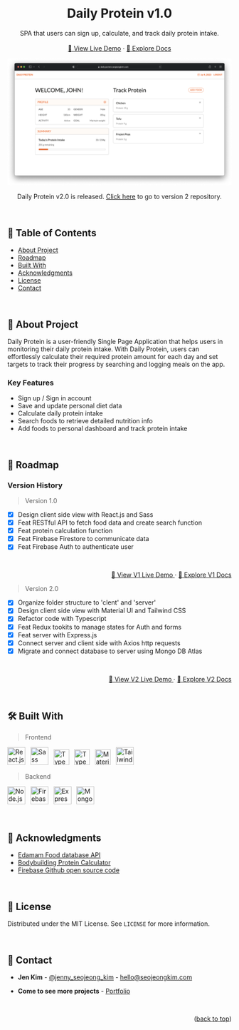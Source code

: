 <a name="readme-top"></a>
<!-- PROJECT OVERVIEW -->
<br />
<div align="center">
  <h1 align="center">Daily Protein v1.0</h1>

  <p align="center">
    SPA that users can sign up, calculate, and track daily protein intake.
    <br />
    <br />
    <a href="https://daily-protein-v1.seojeongkim.com/" target="_blank">🚀 View Live Demo</a>
    ·
    <a href="https://github.com/jennysujukim/Daily-Protein-v1.0">📝 Explore Docs</a>
  </p>
</div>

![Product Screenshot](src/assets/images/readme-screenshot.png)

<p align="center">Daily Protein v2.0 is released. <a href="https://github.com/jennysujukim/Daily-Protein-v2.0" target="_blank">Click here</a> to go to version 2 repository.</p>

<br />

<!-- TABLE OF CONTENTS -->
## 📗 Table of Contents
- [About Project](#about-project)
- [Roadmap](#roadmap)
- [Built With](#built-with)
- [Acknowledgments](#acknowledgments)
- [License](#license)
- [Contact](#contact)

<br />

<!-- ABOUT PROJECT -->
## 📖 About Project 
<a name="about-project"></a>
Daily Protein is a user-friendly Single Page Application that helps users in monitoring their daily protein intake. With Daily Protein, users can effortlessly calculate their required protein amount for each day and set targets to track their progress by searching and logging meals on the app.

### Key Features
- Sign up / Sign in account
- Save and update personal diet data 
- Calculate daily protein intake
- Search foods to retrieve detailed nutrition info
- Add foods to personal dashboard and track protein intake

<br />

<!-- ROADMAP -->
## 🔭 Roadmap 
<a name="roadmap"></a>

### Version History
> Version 1.0 
- [X] Design client side view with React.js and Sass
- [X] Feat RESTful API to fetch food data and create search function
- [X] Feat protein calculation function
- [X] Feat Firebase Firestore to communicate data
- [X] Feat Firebase Auth to authenticate user

<br/>
<p align="right">
  <a href="https://daily-protein-v1.seojeongkim.com/" target="_blank">
    🚀 View V1 Live Demo
  </a>
  ·
  <a href="https://github.com/jennysujukim/daily-protein-v1.0">
    📝 Explore V1 Docs
  </a>
</p>


> Version 2.0
- [X] Organize folder structure to 'clent' and 'server'
- [X] Design client side view with Material UI and Tailwind CSS
- [X] Refactor code with Typescript
- [X] Feat Redux tookits to manage states for Auth and forms
- [X] Feat server with Express.js
- [X] Connect server and client side with Axios http requests
- [X] Migrate and connect database to server using Mongo DB Atlas

<br/>
<p align="right">
  <a href="https://daily-protein.seojeongkim.com/" target="_blank">
    🚀 View V2 Live Demo
  </a>
  ·
  <a href="https://github.com/jennysujukim/Daily-Protein-v2.0">
    📝 Explore V2 Docs
  </a>
</p>

<br />

<!-- BUILT WITH -->
## 🛠 Built With 
<a name="built-with"></a>

> Frontend
<p>
    <img src="https://cdn.jsdelivr.net/gh/devicons/devicon/icons/react/react-original.svg" title="React.js" width="40" height="40"/> &nbsp;
    <img src="https://cdn.jsdelivr.net/gh/devicons/devicon/icons/sass/sass-original.svg" title="Sass" width="40" height="40"/> &nbsp;
    <img src="https://cdn.jsdelivr.net/gh/devicons/devicon/icons/typescript/typescript-original.svg" title="Typescript" width="35" height="35"/> &nbsp;
    <img src="https://cdn.jsdelivr.net/gh/devicons/devicon/icons/redux/redux-original.svg" title="Typescript" width="35" height="35" /> &nbsp;
    <img src="https://cdn.jsdelivr.net/gh/devicons/devicon/icons/materialui/materialui-original.svg" title="Material UI" width="35" height="35" /> &nbsp;
    <img src="https://cdn.jsdelivr.net/gh/devicons/devicon/icons/tailwindcss/tailwindcss-plain.svg" title="Tailwind Css" width="40" height="40" /> &nbsp;
</p>

> Backend
<p>
    <img src="https://cdn.jsdelivr.net/gh/devicons/devicon/icons/nodejs/nodejs-original.svg" title="Node.js" width="40" height="40" /> &nbsp;
    <img src="https://cdn.jsdelivr.net/gh/devicons/devicon/icons/firebase/firebase-plain-wordmark.svg" title="Firebase" width="40" height="40"/> &nbsp;
    <img src="https://cdn.jsdelivr.net/gh/devicons/devicon/icons/express/express-original.svg" title="Express.js" width="40" height="40" /> &nbsp;
    <img src="https://cdn.jsdelivr.net/gh/devicons/devicon/icons/mongodb/mongodb-plain-wordmark.svg" title="Mongo DB" width="40" height="40"/> &nbsp;      
</p>

<br />

<!-- ACKNOWLEDGEMENTS -->
## 🙏 Acknowledgments
<a name="acknowledgments"></a>

* [Edamam Food database API](https://developer.edamam.com/food-database-api)
* [Bodybuilding Protein Calculator](https://www.bodybuilding.com/fun/calpro.htm)
* [Firebase Github open source code](https://github.com/firebase/)

<br />

<!-- LICENSE -->
## 📝 License
<a name="license"></a>

Distributed under the MIT License. See `LICENSE` for more information.

<br />

<!-- CONTACT -->
## 📨 Contact
<a name="contact"></a>

- **Jen Kim** - [@jenny_seojeong_kim](https://www.linkedin.com/in/jenny-seojeong-kim/) - hello@seojeongkim.com

- **Come to see more projects** - [Portfolio](https://seojeongkim.com)

<br />

<p align="right">(<a href="#readme-top">back to top</a>)</p>

